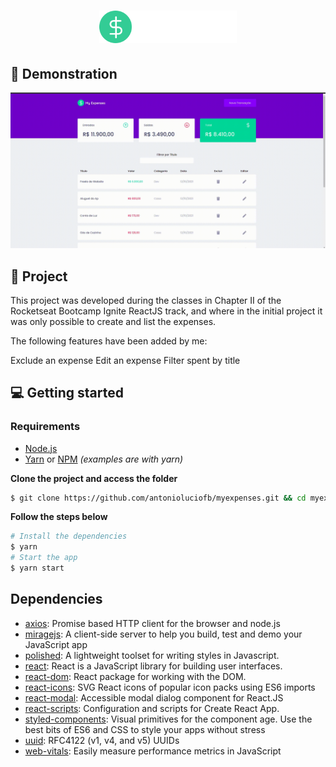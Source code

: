 <h1 align="center">
  <img alt="dtmoney" title="dtmoney" src="./src/assets/logo.svg" width="220px" />
</h1>

## 🙂 Demonstration

<img alt="dtmoney" title="dtmoney" src="./src/assets/myexpenses.gif"/>

## 📝 Project

This project was developed during the classes in Chapter II of the Rocketseat Bootcamp Ignite ReactJS track,
and where in the initial project it was only possible to create and list the expenses.

The following features have been added by me:

Exclude an expense
Edit an expense
Filter spent by title

## 💻 Getting started

### Requirements

- [Node.js](https://nodejs.org/en/)
- [Yarn](https://classic.yarnpkg.com/) or [NPM](https://www.npmjs.com/) _(examples are with yarn)_

**Clone the project and access the folder**

```bash
$ git clone https://github.com/antonioluciofb/myexpenses.git && cd myexpenses
```

**Follow the steps below**

```bash
# Install the dependencies
$ yarn
# Start the app
$ yarn start
```

## Dependencies

- [axios](https://ghub.io/axios): Promise based HTTP client for the browser and node.js
- [miragejs](https://ghub.io/miragejs): A client-side server to help you build, test and demo your JavaScript app
- [polished](https://ghub.io/polished): A lightweight toolset for writing styles in Javascript.
- [react](https://ghub.io/react): React is a JavaScript library for building user interfaces.
- [react-dom](https://ghub.io/react-dom): React package for working with the DOM.
- [react-icons](https://ghub.io/react-icons): SVG React icons of popular icon packs using ES6 imports
- [react-modal](https://ghub.io/react-modal): Accessible modal dialog component for React.JS
- [react-scripts](https://ghub.io/react-scripts): Configuration and scripts for Create React App.
- [styled-components](https://ghub.io/styled-components): Visual primitives for the component age. Use the best bits of ES6 and CSS to style your apps without stress
- [uuid](https://ghub.io/uuid): RFC4122 (v1, v4, and v5) UUIDs
- [web-vitals](https://ghub.io/web-vitals): Easily measure performance metrics in JavaScript
